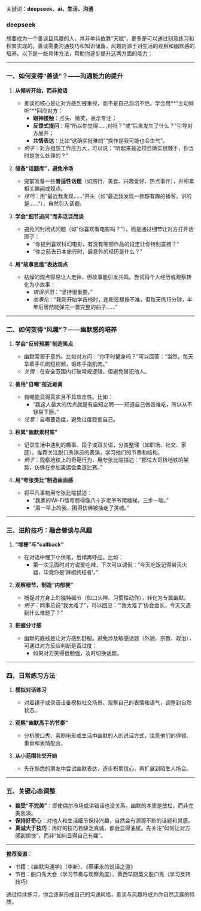 关键词：**deepseek、ai、生活、沟通**

### deepseek

想要成为一个善谈且风趣的人，并非单纯依靠“天赋”，更多是可以通过刻意练习和积累实现的。善谈需要沟通技巧和知识储备，风趣则源于对生活的观察和幽默感的培养。以下是一些具体方法，帮助你逐步提升这两方面的能力：

---

### **一、如何变得“善谈”？——沟通能力的提升**
1. **从倾听开始，而非抢话**  
   - 善谈的核心是让对方感到被重视，而不是自己滔滔不绝。学会用**“主动倾听”**回应对方：  
     - **眼神接触**：点头、微笑，表示专注；  
     - **反馈式提问**：用“所以你觉得……对吗？”或“后来发生了什么？”引导对方展开；  
     - **共情表达**：比如“这确实挺难的”“换作是我可能也会生气”。  
   - *例子*：对方抱怨工作压力大，可以说：“听起来最近项目确实很棘手，你当时是怎么处理的？”  

2. **储备“话题库”，避免冷场**  
   - 提前准备一些**普适性话题**（如旅行、美食、兴趣爱好、热点事件），并积累相关趣闻或观点。  
   - *技巧*：用“最近我发现……”开头（如“最近我发现一款超有趣的播客，讲的是……”），自然引入话题。

3. **学会“细节追问”而非泛泛而谈**  
   - 避免问封闭式问题（如“你喜欢看电影吗？”），而是通过细节让对方打开话匣子：  
     - “你提到喜欢科幻电影，有没有哪部作品的设定让你特别震撼？”  
     - “你之前去日本旅行时，最意外的经历是什么？”  

4. **用“故事思维”表达观点**  
   - 枯燥的观点容易让人走神，但故事能引发共鸣。尝试将个人经历或观察转化为小故事：  
     - *错误示范*：“坚持很重要。”  
     - *故事化*：“我刚开始学吉他时，连和弦都按不准，但每天练15分钟，半年后居然能弹完一首完整的曲子……”

---

### **二、如何变得“风趣”？——幽默感的培养**
1. **学会“反转预期”制造笑点**  
   - 幽默常源于意外。比如对方问：“你平时健身吗？”可以回答：“当然，每天举着手机刷短视频，锻炼手指肌肉。”  
   - *关键*：在安全范围内打破常规逻辑，但避免冒犯他人。

2. **善用“自嘲”拉近距离**  
   - 自嘲能显得真实且不具攻击性。比如：  
     - “我这人最大的优点就是有自知之明——知道自己做饭难吃，所以从不轻易下厨。”  
   - *注意*：自嘲要适度，避免过度贬低自己。

3. **积累“幽默素材库”**  
   - 记录生活中遇到的趣事、段子或双关语，分类整理（如职场、社交、家庭）。推荐关注脱口秀演员的表演，学习他们的节奏和结构。  
   - *例子*：观察地铁上的奇葩行为，用夸张比喻描述：“那位大哥挤地铁的架势，仿佛在参加奥运会柔道比赛。”

4. **用“夸张类比”制造画面感**  
   - 将平凡事物用夸张比喻描述：  
     - “我家的Wi-Fi信号弱得像八十岁老爷爷爬楼梯，三步一喘。”  
     - “周一早上的我，困得仿佛被抽走了灵魂。”

---

### **三、进阶技巧：融合善谈与风趣**
1. **“埋梗”与“callback”**  
   - 在对话中埋下小伏笔，后续再呼应。比如：  
     - 第一次见面时对方说爱吃辣，下次可以调侃：“今天吃饭记得带灭火器，毕竟你是‘辣椒终结者’。”

2. **观察细节，制造“内部梗”**  
   - 捕捉对方身上的独特细节（如口头禅、习惯性动作），转化为专属幽默。  
   - *例子*：同事总说“我太难了”，可以回应：“‘我太难了’协会会长，今天又遇到什么难题了？”

3. **把握分寸感**  
   - 幽默的底线是让对方感到舒服。避免涉及敏感话题（外貌、宗教、政治），可通过对方反应判断是否过度：  
     - 如果对方笑得很勉强，及时切换话题。

---

### **四、日常练习方法**
1. **模拟对话练习**  
   - 对着镜子或录音设备模拟社交场景，观察自己的表情和语气，调整到自然状态。

2. **观察“幽默高手的节奏”**  
   - 分析脱口秀、喜剧电影或生活中幽默的人的说话方式，注意他们的停顿、重音和表情配合。

3. **从小范围社交开始**  
   - 先在熟悉的朋友中尝试幽默表达，逐步积累信心，再扩展到陌生人场合。

---

### **五、关键心态调整**
- **接受“不完美”**：即使偶尔冷场或讲错话也没关系，幽默的本质是放松，而非完美表演。  
- **保持好奇心**：对他人和生活细节保持兴趣，自然会有源源不断的话题和灵感。  
- **真诚大于技巧**：再好的技巧若缺乏真诚，都会显得油腻。先关注“如何让对方感到愉快”，而非“如何显得自己有趣”。

---

**推荐资源**：  
- 书籍：《幽默沟通学》（李新）、《蔡康永的说话之道》  
- 节目：脱口秀大会（学习节奏与观察角度）、黄西早期英文脱口秀（学习反转技巧）  

通过持续练习，你会逐渐形成自己的沟通风格，善谈与风趣将成为你自然流露的特质。